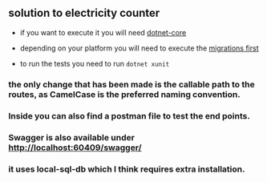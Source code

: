 ## solution to electricity counter

- if you want to execute it you will need [dotnet-core](https://www.microsoft.com/net/learn/get-started/)

- depending on your platform you will need to execute the [migrations first](https://docs.microsoft.com/en-us/ef/core/managing-schemas/migrations/)

- to run the tests you need to run `dotnet xunit`

### the only change that has been made is the callable path to the routes, as CamelCase is the preferred naming convention.
### Inside you can also find a postman file to test the end points.
### Swagger is also available under [http://localhost:60409/swagger/](http://localhost:60409/swagger/) 
### it uses local-sql-db which I think requires extra installation.
